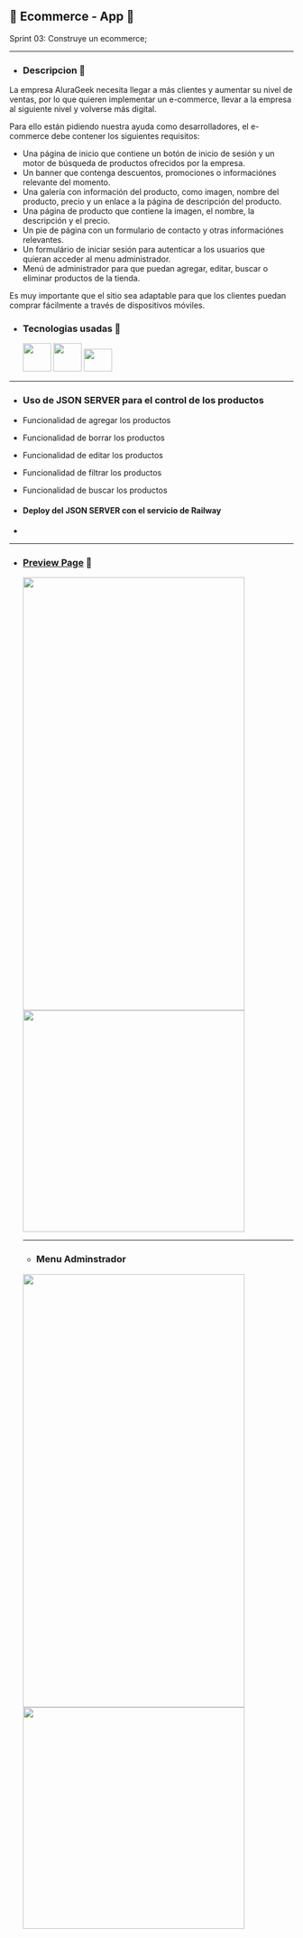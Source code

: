 ## 🛒 Ecommerce - App 🛒
 
Sprint 03: Construye un ecommerce;
_______________________________________________________________________________________________________________________________________________
- ### Descripcion :rocket:
 La empresa AluraGeek necesita llegar a más clientes y aumentar su nivel de ventas, por lo que quieren implementar un e-commerce, llevar a la empresa al siguiente nivel y volverse más digital.

Para ello están pidiendo nuestra ayuda como desarrolladores, el e-commerce debe contener los siguientes requisitos:
- Una página de inicio que contiene un botón de inicio de sesión y un motor de búsqueda de productos ofrecidos por la empresa.
- Un banner que contenga descuentos, promociones o informaciónes relevante del momento.
- Una galería con información del producto, como imagen, nombre del producto, precio y un enlace a la página de descripción del producto.
- Una página de producto que contiene la imagen, el nombre, la descripción y el precio.
- Un pie de página con un formulario de contacto y otras informaciónes relevantes.
- Un formulário de iniciar sesión para autenticar a los usuarios que quieran acceder al menu administrador.
- Menú de administrador para que puedan agregar, editar, buscar o eliminar productos de la tienda.

Es muy importante que el sitio sea adaptable para que los clientes puedan comprar fácilmente a través de dispositivos móviles.
  
- ### Tecnologias usadas :hammer:

 
  <img src="https://cdn.svgporn.com/logos/react.svg" width = 50 height =50 >  <img src="https://cdn.svgporn.com/logos/tailwindcss-icon.svg" width = 50 height = 50> <img src="https://cdn.svgporn.com/logos/nodejs.svg" width = 50 height = 40 >

------

- ### Uso de JSON SERVER para el control de los productos
- Funcionalidad de agregar los productos
- Funcionalidad de borrar los productos
- Funcionalidad de editar los productos
- Funcionalidad de filtrar los productos
- Funcionalidad de buscar los productos

- #### Deploy del JSON SERVER con el servicio de Railway
- 
------

- ### [Preview Page](https://matias-d.github.io/ecommerce-app/) 🛒
  <img  src="https://i.postimg.cc/Vv3x9h9H/Pixel-3-3-XL-393x786.png" width = 393 height = 768>
  <img  src="https://i.postimg.cc/sX0dxxMz/i-Pad-768x1024.png" width = 393 heigth = 768>
  
  ----------------
  
  - ### Menu Adminstrador
  <img  src="https://i.postimg.cc/RFRCRKgz/i-Phone-XR-XS-Max-414x896.png" width = 393 height = 768>
  <img  src="https://i.postimg.cc/g032xfRj/i-Pad-768x1024.png" width = 393 heigth = 768>
  

